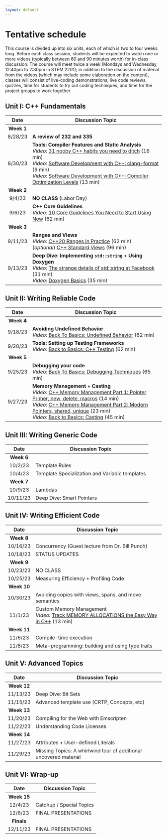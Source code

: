 ```yaml
---
layout: default
---
```



# Tentative schedule

This course is divided up into six units, each of which is two to four weeks long.  Before each class session, students will be expected to watch one or more videos (typically between 60 and 90 minutes worth) for in-class discussion.  The course will meet twice a week (Mondays and Wednesday, 12:40pm to 2:30pm in STEM 2201); in addition to the discussion of material from the videos (which may include some elaboration on the content), classes will consist of live-coding demonstrations, live code reviews, quizzes, time for students to try out coding techniques, and time for the project groups to work together.

## Unit I: C++ Fundamentals

| Date     | Discussion Topic                    |
|:--------:|-------------------------------------|
| **Week 1** | |
| 8/28/23  | **A review of 232 and 335**         |
| 8/30/23  | **Tools: Compiler Features and Static Analysis** <br> *Video:* [31 nooby C++ habits you need to ditch](https://www.youtube.com/watch?v=i_wDa2AS_8w) (16 min) <br> *Video*: [Software Development with C++: clang-format](https://www.youtube.com/watch?v=YNv_g6ceL0w) (9 min) <br> *Video*: [Software Development with C++: Compiler Optimization Levels](https://www.youtube.com/watch?v=Gwvn8ruzXT8) (13 min)
| **Week 2** | |
| 9/4/23   | **NO CLASS** (Labor Day)            |
| 9/6/23   | **C++ Core Guidelines** <br> *Video:* [10 Core Guidelines You Need to Start Using Now](https://www.youtube.com/watch?v=XkDEzfpdcSg) (62 min) |
| **Week 3** | |
| 9/11/23  | **Ranges and Views** <br> *Video:* [C++20 Ranges in Practice](https://www.youtube.com/watch?v=L0bhZp6HMDM) (62 min) <br> (*optional*) [C++ Standard Views](https://www.youtube.com/watch?v=qv29fo9sUjY) (96 min) |
| 9/13/23  | **Deep Dive: Implementing `std::string`** + **Using Doxygen** <br> *Video:* [The strange details of std::string at Facebook](https://www.youtube.com/watch?v=kPR8h4-qZdk) (31 min) <br> *Video:* [Doxygen Basics](https://www.youtube.com/watch?v=TtRn3HsOm1s) (35 min) |

## Unit II: Writing Reliable Code

| Date     | Discussion Topic                    |
|:--------:|-------------------------------------|
| **Week 4** | |
| 9/18/23  | **Avoiding Undefined Behavior** <br> *Video:* [Back To Basics: Undefined Behavior](https://www.youtube.com/watch?v=NpL9YnxnOqM) (62 min) |
| 9/20/23  | **Tools: Setting up Testing Frameworks** <br> *Video:* [Back to Basics: C++ Testing](https://www..youtube.com/watch?v=SAM4rWaIvUQ) (62 min) |
| **Week 5** | |
| 9/25/23  | **Debugging your code** <br> *Video:* [Back To Basics: Debugging Techniques](https://www.youtube.com/watch?v=M7fV-eQwxrY) (65 min) |
| 9/27/23  | **Memory Management** + **Casting** <br> *Video:* [C++ Memory Management Part 1: Pointer Primer, new, delete, macros](https://www.youtube.com/watch?v=DuJxoTzrCLY) (14 min) <br> *Video:* [C++ Memory Management Part 2: Modern Pointers, shared, unique](https://www.youtube.com/watch?v=u_FEZDfBPk8) (23 min) <br> *Video:* [Back to Basics: Casting](https://www.youtube.com/watch?v=2h2hdRqRIRk) (45 min)|

## Unit III: Writing Generic Code

| Date     | Discussion Topic           |
|:--------:|----------------------------|
| **Week 6** | |
| 10/2/23  | Template Rules
| 10/4/23  | Template Specialization and Variadic templates
| **Week 7** | |
| 10/9/23  | Lambdas
| 10/11/23 | Deep Dive: Smart Pointers

## Unit IV: Writing Efficient Code

| Date     | Discussion Topic           |
|:--------:|----------------------------|
| **Week 8** | |
| 10/16/23 | Concurrency (Guest lecture from Dr. Bill Punch)
| 10/18/23 | STATUS UPDATES
| **Week 9** | |
| 10/23/23 | NO CLASS
| 10/25/23 | Measuring Efficiency + Profiling Code
| **Week 10** | |
| 10/30/23 | Avoiding copies with views, spans, and move semantics
| 11/1/23  | Custom Memory Management <br> *Video:* [Track MEMORY ALLOCATIONS the Easy Way in C++](https://www.youtube.com/watch?v=sLlGEUO_EGE) (13 min)
| **Week 11** | |
| 11/6/23  | Compile-time execution
| 11/8/23  | Meta-programming: building and using type traits

## Unit V: Advanced Topics

| Date     | Discussion Topic           |
|:--------:|----------------------------|
| **Week 12** | |
| 11/13/23 | Deep Dive: Bit Sets
| 11/15/23 | Advanced template use (CRTP, Concepts, etc)
| **Week 13** | |
| 11/20/23 | Compiling for the Web with Emscripten
| 11/22/23 | Understanding Code Licenses
| **Week 14** | |
| 11/27/23 | Attributes + User-defined Literals
| 11/29/23 | Missing Topics: A whirlwind tour of additional uncovered material

## Unit VI: Wrap-up

| Date     | Discussion Topic           |
|:--------:|----------------------------|
| **Week 15** | |
| 12/4/23  | Catchup / Special Topics
| 12/6/23  | FINAL PRESENTATIONS
| **Finals** | |
| 12/11/23 | FINAL PRESENTATIONS
